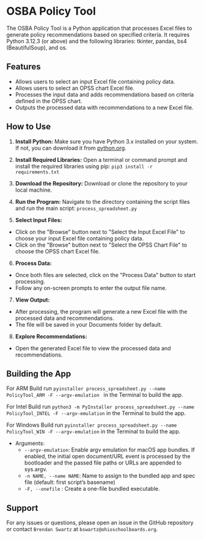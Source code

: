# OSBA Policy Tool

The OSBA Policy Tool is a Python application that processes Excel files to generate policy recommendations based on specified criteria. It requires Python 3.12.3 (or above) and the following libraries: tkinter, pandas, bs4 (BeautifulSoup), and os.

## Features

- Allows users to select an input Excel file containing policy data.
- Allows users to select an OPSS chart Excel file.
- Processes the input data and adds recommendations based on criteria defined in the OPSS chart.
- Outputs the processed data with recommendations to a new Excel file.

## How to Use

1. **Install Python:** Make sure you have Python 3.x installed on your system. If not, you can download it from [python.org](https://www.python.org/downloads/).

2. **Install Required Libraries:** Open a terminal or command prompt and install the required libraries using pip: `pip3 install -r requirements.txt`

3. **Download the Repository:** Download or clone the repository to your local machine.

4. **Run the Program:** Navigate to the directory containing the script files and run the main script: `process_spreadsheet.py`

5. **Select Input Files:**
- Click on the "Browse" button next to "Select the Input Excel File" to choose your input Excel file containing policy data.
- Click on the "Browse" button next to "Select the OPSS Chart File" to choose the OPSS chart Excel file.

6. **Process Data:**
- Once both files are selected, click on the "Process Data" button to start processing.
- Follow any on-screen prompts to enter the output file name.

7. **View Output:**
- After processing, the program will generate a new Excel file with the processed data and recommendations.
- The file will be saved in your Documents folder by default.

8. **Explore Recommendations:**
- Open the generated Excel file to view the processed data and recommendations.

## Building the App
For ARM Build run `pyinstaller process_spreadsheet.py --name PolicyTool_ARM -F --argv-emulation ` in the Terminal to build the app.

For Intel Build run `python3 -m PyInstaller process_spreadsheet.py --name PolicyTool_INTEL -F --argv-emulation` in the Terminal to build the app.

For Windows Build run `pyinstaller process_spreadsheet.py --name PolicyTool_WIN -F --argv-emulation` in the Terminal to build the app.

* Arguments:
  * `--argv-emulation`: Enable argv emulation for macOS app bundles. If enabled, the initial open document/URL event is processed by the bootloader and the passed file paths or URLs are appended to sys.argv.
  * `-n NAME, --name NAME`: Name to assign to the bundled app and spec file (default: first script’s basename)
  * `-F, --onefile` : Create a one-file bundled executable.

## Support

For any issues or questions, please open an issue in the GitHub repository or contact `Brendan Swartz` at `bswartz@ohioschoolboards.org`.
